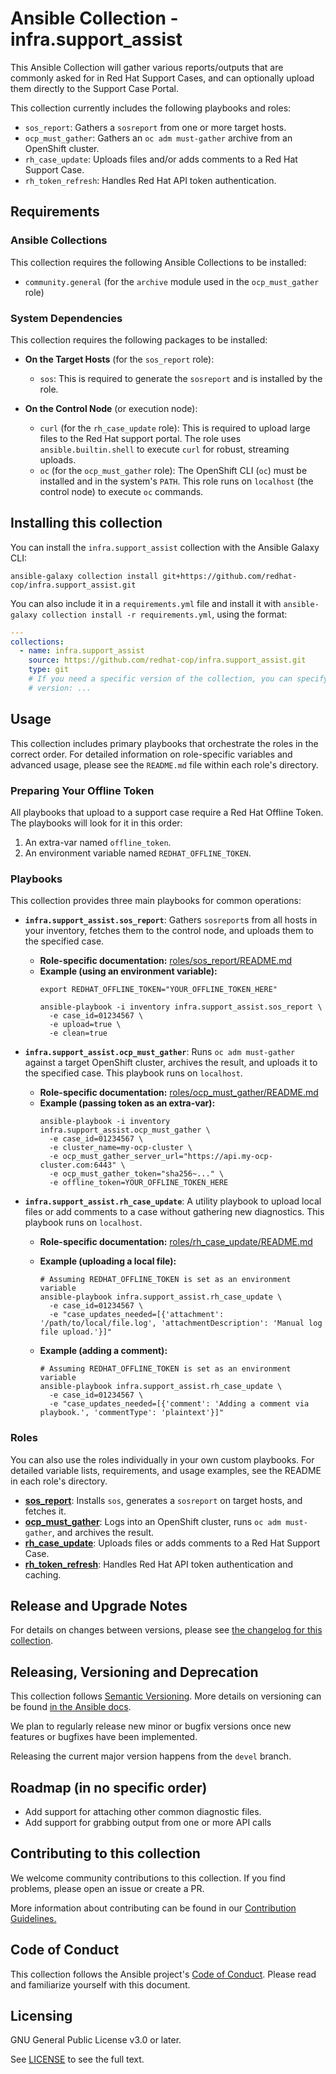 # Ansible Collection - infra.support_assist

This Ansible Collection will gather various reports/outputs that are commonly asked for in Red Hat Support Cases, and can optionally upload them directly to the Support Case Portal.

This collection currently includes the following playbooks and roles:
* `sos_report`: Gathers a `sosreport` from one or more target hosts.
* `ocp_must_gather`: Gathers an `oc adm must-gather` archive from an OpenShift cluster.
* `rh_case_update`: Uploads files and/or adds comments to a Red Hat Support Case.
* `rh_token_refresh`: Handles Red Hat API token authentication.

## Requirements

### Ansible Collections
This collection requires the following Ansible Collections to be installed:
* `community.general` (for the `archive` module used in the `ocp_must_gather` role)

### System Dependencies
This collection requires the following packages to be installed:

* **On the Target Hosts** (for the `sos_report` role):
    * `sos`: This is required to generate the `sosreport` and is installed by the role.

* **On the Control Node** (or execution node):
    * `curl` (for the `rh_case_update` role): This is required to upload large files to the Red Hat support portal. The role uses `ansible.builtin.shell` to execute `curl` for robust, streaming uploads.
    * `oc` (for the `ocp_must_gather` role): The OpenShift CLI (`oc`) must be installed and in the system's `PATH`. This role runs on `localhost` (the control node) to execute `oc` commands.

## Installing this collection

You can install the `infra.support_assist` collection with the Ansible Galaxy CLI:

```shell
ansible-galaxy collection install git+https://github.com/redhat-cop/infra.support_assist.git
```

You can also include it in a `requirements.yml` file and install it with `ansible-galaxy collection install -r requirements.yml`, using the format:

```yaml
---
collections:
  - name: infra.support_assist
    source: https://github.com/redhat-cop/infra.support_assist.git
    type: git
    # If you need a specific version of the collection, you can specify like this:
    # version: ...
```

## Usage

This collection includes primary playbooks that orchestrate the roles in the correct order. For detailed information on role-specific variables and advanced usage, please see the `README.md` file within each role's directory.

### Preparing Your Offline Token

All playbooks that upload to a support case require a Red Hat Offline Token. The playbooks will look for it in this order:
1.  An extra-var named `offline_token`.
2.  An environment variable named `REDHAT_OFFLINE_TOKEN`.

### Playbooks

This collection provides three main playbooks for common operations:

* **`infra.support_assist.sos_report`**: Gathers `sosreport`s from all hosts in your inventory, fetches them to the control node, and uploads them to the specified case.
    * **Role-specific documentation:** [roles/sos_report/README.md](roles/sos_report/README.md)
    * **Example (using an environment variable):**
        ```shell
        export REDHAT_OFFLINE_TOKEN="YOUR_OFFLINE_TOKEN_HERE"
        
        ansible-playbook -i inventory infra.support_assist.sos_report \
          -e case_id=01234567 \
          -e upload=true \
          -e clean=true
        ```

* **`infra.support_assist.ocp_must_gather`**: Runs `oc adm must-gather` against a target OpenShift cluster, archives the result, and uploads it to the specified case. This playbook runs on `localhost`.
    * **Role-specific documentation:** [roles/ocp_must_gather/README.md](roles/ocp_must_gather/README.md)
    * **Example (passing token as an extra-var):**
        ```shell
        ansible-playbook -i inventory infra.support_assist.ocp_must_gather \
          -e case_id=01234567 \
          -e cluster_name=my-ocp-cluster \
          -e ocp_must_gather_server_url="https://api.my-ocp-cluster.com:6443" \
          -e ocp_must_gather_token="sha256~..." \
          -e offline_token=YOUR_OFFLINE_TOKEN_HERE
        ```

* **`infra.support_assist.rh_case_update`**: A utility playbook to upload local files or add comments to a case without gathering new diagnostics. This playbook runs on `localhost`.
    * **Role-specific documentation:** [roles/rh_case_update/README.md](roles/rh_case_update/README.md)
    * **Example (uploading a local file):**
      ```shell
      # Assuming REDHAT_OFFLINE_TOKEN is set as an environment variable
      ansible-playbook infra.support_assist.rh_case_update \
        -e case_id=01234567 \
        -e "case_updates_needed=[{'attachment': '/path/to/local/file.log', 'attachmentDescription': 'Manual log file upload.'}]"
      ```

    * **Example (adding a comment):**
      ```shell
      # Assuming REDHAT_OFFLINE_TOKEN is set as an environment variable
      ansible-playbook infra.support_assist.rh_case_update \
        -e case_id=01234567 \
        -e "case_updates_needed=[{'comment': 'Adding a comment via playbook.', 'commentType': 'plaintext'}]"
      ```

### Roles

You can also use the roles individually in your own custom playbooks. For detailed variable lists, requirements, and usage examples, see the README in each role's directory.

* **[sos_report](roles/sos_report/README.md)**: Installs `sos`, generates a `sosreport` on target hosts, and fetches it.
* **[ocp_must_gather](roles/ocp_must_gather/README.md)**: Logs into an OpenShift cluster, runs `oc adm must-gather`, and archives the result.
* **[rh_case_update](roles/rh_case_update/README.md)**: Uploads files or adds comments to a Red Hat Support Case.
* **[rh_token_refresh](roles/rh_token_refresh/README.md)**: Handles Red Hat API token authentication and caching.

## Release and Upgrade Notes

For details on changes between versions, please see [the changelog for this collection](https://github.com/redhat-cop/infra.support_assist/blob/devel/CHANGELOG.rst).

## Releasing, Versioning and Deprecation

This collection follows [Semantic Versioning](https://semver.org/). More details on versioning can be found [in the Ansible docs](https://docs.ansible.com/ansible/latest/dev_guide/developing_collections.html#collection-versions).

We plan to regularly release new minor or bugfix versions once new features or bugfixes have been implemented.

Releasing the current major version happens from the `devel` branch.

## Roadmap (in no specific order)

  - Add support for attaching other common diagnostic files.
  - Add support for grabbing output from one or more API calls

## Contributing to this collection

We welcome community contributions to this collection. If you find problems, please open an issue or create a PR.

More information about contributing can be found in our [Contribution Guidelines.](https://github.com/redhat-cop/infra.support_assist/blob/devel/.github/CONTRIBUTING.md)

## Code of Conduct

This collection follows the Ansible project's [Code of Conduct](https://docs.ansible.com/ansible/latest/community/code_of_conduct.html). Please read and familiarize yourself with this document.

## Licensing

GNU General Public License v3.0 or later.

See [LICENSE](https://github.com/redhat-cop/infra.support_assist/blob/devel/LICENSE) to see the full text.